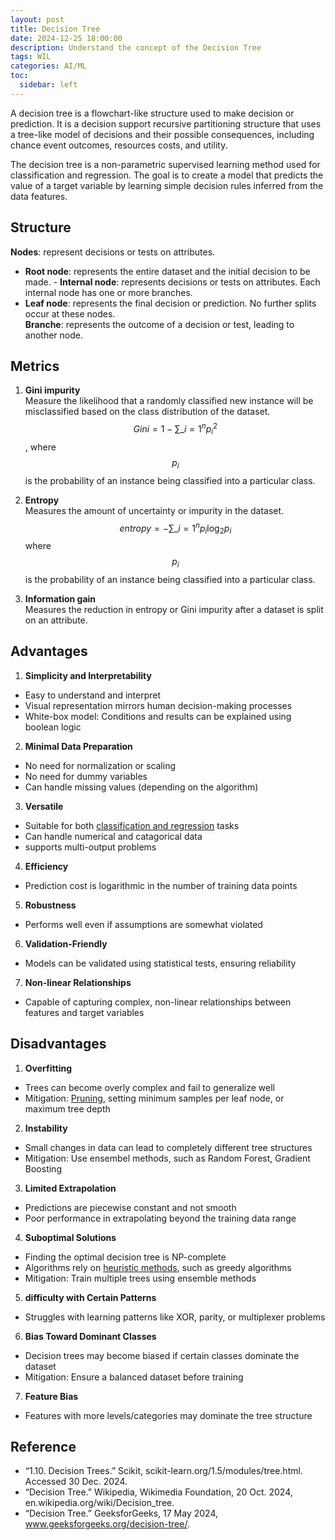 ```yaml
---
layout: post
title: Decision Tree
date: 2024-12-25 18:00:00
description: Understand the concept of the Decision Tree
tags: WIL
categories: AI/ML
toc:
  sidebar: left
---
```


A decision tree is a flowchart-like structure used to make decision or prediction. It is a decision support recursive partitioning structure that uses a tree-like model of decisions and their possible consequences, including chance event outcomes, resources costs, and utility.

The decision tree is a non-parametric supervised learning method used for classification and regression. The goal is to create a model that predicts the value of a target variable by learning simple decision rules inferred from the data features.

## Structure

**Nodes**: represent decisions or tests on attributes.  
 - **Root node**: represents the entire dataset and the initial decision to be made. - **Internal node**: represents decisions or tests on attributes. Each internal node has one or more branches.  
 - **Leaf node**: represents the final decision or prediction. No further splits occur at these nodes.  
**Branche**: represents the outcome of a decision or test, leading to another node.

## Metrics

1. **Gini impurity**  
   Measure the likelihood that a randomly classified new instance will be misclassified based on the class distribution of the dataset.  
   $$ Gini = 1 - \sum\_{i = 1}^{n} {p_i^{2}} $$, where $$ p_i $$ is the probability of an instance being classified into a particular class.

2. **Entropy**  
   Measures the amount of uncertainty or impurity in the dataset.  
   $$ entropy = -\sum\_{i = 1}^{n} {p_i \log_2{p_i}} $$ where $$ p_i $$ is the probability of an instance being classified into a particular class.

3. **Information gain**  
   Measures the reduction in entropy or Gini impurity after a dataset is split on an attribute.

## Advantages

1. **Simplicity and Interpretability**

- Easy to understand and interpret
- Visual representation mirrors human decision-making processes
- White-box model: Conditions and results can be explained using boolean logic

2. **Minimal Data Preparation**

- No need for normalization or scaling
- No need for dummy variables
- Can handle missing values (depending on the algorithm)

3. **Versatile**

- Suitable for both <U>classification and regression</U> tasks
- Can handle numerical and catagorical data
- supports multi-output problems

4. **Efficiency**

- Prediction cost is logarithmic in the number of training data points

5. **Robustness**

- Performs well even if assumptions are somewhat violated

6. **Validation-Friendly**

- Models can be validated using statistical tests, ensuring reliability

7. **Non-linear Relationships**

- Capable of capturing complex, non-linear relationships between features and target variables

## Disadvantages

1. **Overfitting**

- Trees can become overly complex and fail to generalize well
- Mitigation: <U>Pruning,</U> setting minimum samples per leaf node, or maximum tree depth

2. **Instability**

- Small changes in data can lead to completely different tree structures
- Mitigation: Use ensembel methods, such as Random Forest, Gradient Boosting

3. **Limited Extrapolation**

- Predictions are piecewise constant and not smooth
- Poor performance in extrapolating beyond the training data range

4. **Suboptimal Solutions**

- Finding the optimal decision tree is NP-complete
- Algorithms rely on <U>heuristic methods</U>, such as greedy algorithms
- Mitigation: Train multiple trees using ensemble methods

5. **difficulty with Certain Patterns**

- Struggles with learning patterns like XOR, parity, or multiplexer problems

6. **Bias Toward Dominant Classes**

- Decision trees may become biased if certain classes dominate the dataset
- Mitigation: Ensure a balanced dataset before training

7. **Feature Bias**

- Features with more levels/categories may dominate the tree structure

## Reference

- “1.10. Decision Trees.” Scikit, scikit-learn.org/1.5/modules/tree.html. Accessed 30 Dec. 2024.
- “Decision Tree.” Wikipedia, Wikimedia Foundation, 20 Oct. 2024, en.wikipedia.org/wiki/Decision_tree.
- “Decision Tree.” GeeksforGeeks, 17 May 2024, www.geeksforgeeks.org/decision-tree/.
